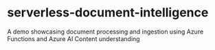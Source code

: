 # serverless-document-intelligence
A demo showcasing document processing and ingestion using Azure Functions and Azure AI Content understanding
